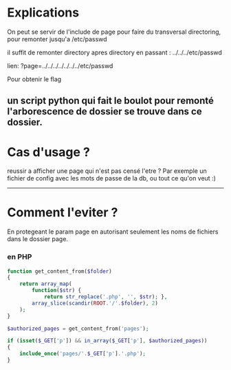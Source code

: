 # Explications

On peut se servir de l'include de page pour faire du transversal directoring, pour remonter jusqu'a /etc/passwd

il suffit de remonter directory apres directory en passant : ../../../etc/passwd

lien: ?page=../../../../../../../etc/passwd

Pour obtenir le flag

un script python qui fait le boulot pour remonté l'arborescence de dossier se trouve dans ce dossier.
----

# Cas d'usage ?

reussir a afficher une page qui n'est pas censé l'etre ?
Par exemple un fichier de config avec les mots de passe de la db, ou tout ce qu'on veut :)

----

# Comment l'eviter ?

En protegeant le param page en autorisant seulement les noms de fichiers dans le dossier page.

### en PHP

```php
function get_content_from($folder)
{
	return array_map( 
		function($str) { 
			return str_replace('.php', '', $str); },
		array_slice(scandir(ROOT.'/'.$folder), 2)
	);
}

$authorized_pages = get_content_from('pages');

if (isset($_GET['p']) && in_array($_GET['p'], $authorized_pages))
{
	include_once('pages/'.$_GET['p'].'.php');
}
```